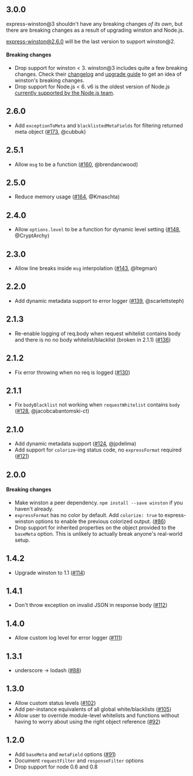## 3.0.0
express-winston@3 shouldn't have any breaking changes _of its own_, but there are breaking changes as a result of upgrading winston and Node.js.

express-winston@2.6.0 will be the last version to support winston@2.

#### Breaking changes
* Drop support for winston < 3. winston@3 includes quite a few breaking changes. Check their [changelog](https://github.com/winstonjs/winston/blob/master/CHANGELOG.md) and [upgrade guide](https://github.com/winstonjs/winston/blob/master/UPGRADE-3.0.md) to get an idea of winston's breaking changes.
* Drop support for Node.js < 6. v6 is the oldest version of Node.js [currently supported by the Node.js team](https://github.com/nodejs/Release).

## 2.6.0
* Add `exceptionToMeta` and `blacklistedMetaFields` for filtering returned meta
  object ([#173](https://github.com/bithavoc/express-winston/pull/173), @cubbuk)

## 2.5.1
* Allow `msg` to be a function ([#160](https://github.com/bithavoc/express-winston/pull/160), @brendancwood)

## 2.5.0
* Reduce memory usage ([#164](https://github.com/bithavoc/express-winston/pull/164), @Kmaschta)

## 2.4.0
* Allow `options.level` to be a function for dynamic level setting ([#148](https://github.com/bithavoc/express-winston/pull/148), @CryptArchy)

## 2.3.0
* Allow line breaks inside `msg` interpolation ([#143](https://github.com/bithavoc/express-winston/pull/143), @ltegman)

## 2.2.0
* Add dynamic metadata support to error logger ([#139](https://github.com/bithavoc/express-winston/issues/139), @scarlettsteph)

## 2.1.3
* Re-enable logging of req.body when request whitelist contains body and there is no no body whitelist/blacklist (broken in 2.1.1) ([#136](https://github.com/bithavoc/express-winston/issues/136))

## 2.1.2
* Fix error throwing when no req is logged ([#130](https://github.com/bithavoc/express-winston/issues/130))

## 2.1.1
* Fix `bodyBlacklist` not working when `requestWhitelist` contains `body` ([#128](https://github.com/bithavoc/express-winston/issues/128), @jacobcabantomski-ct)

## 2.1.0
* Add dynamic metadata support ([#124](https://github.com/bithavoc/express-winston/issues/124), @jpdelima)
* Add support for `colorize`-ing status code, no `expressFormat` required ([#121](https://github.com/bithavoc/express-winston/issues/121))

## 2.0.0
#### Breaking changes
* Make winston a peer dependency. `npm install --save winston` if you haven't already.
* `expressFormat` has no color by default. Add `colorize: true` to express-winston
  options to enable the previous colorized output. ([#86](https://github.com/bithavoc/express-winston/issues/86))
* Drop support for inherited properties on the object provided to the `baseMeta` option. This is unlikely to actually break anyone's real-world setup.

## 1.4.2
* Upgrade winston to 1.1 ([#114](https://github.com/bithavoc/express-winston/issues/114))

## 1.4.1
* Don't throw exception on invalid JSON in response body ([#112](https://github.com/bithavoc/express-winston/issues/112))

## 1.4.0
* Allow custom log level for error logger ([#111](https://github.com/bithavoc/express-winston/pull/111))

## 1.3.1
* underscore -> lodash ([#88](https://github.com/bithavoc/express-winston/issues/88))

## 1.3.0
* Allow custom status levels ([#102](https://github.com/bithavoc/express-winston/pull/102))
* Add per-instance equivalents of all global white/blacklists ([#105](https://github.com/bithavoc/express-winston/pull/105))
* Allow user to override module-level whitelists and functions without having to worry about using the right object reference ([#92](https://github.com/bithavoc/express-winston/issues/92))

## 1.2.0
* Add `baseMeta` and `metaField` options ([#91](https://github.com/bithavoc/express-winston/pull/91))
* Document `requestFilter` and `responseFilter` options
* Drop support for node 0.6 and 0.8
